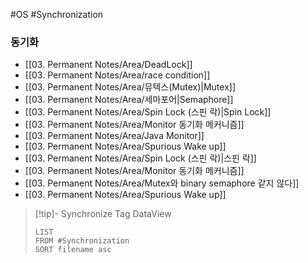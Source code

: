 #OS #Synchronization 

### 동기화
- [[03. Permanent Notes/Area/DeadLock]]
- [[03. Permanent Notes/Area/race condition]]
- [[03. Permanent Notes/Area/뮤텍스(Mutex)|Mutex]]
- [[03. Permanent Notes/Area/세마포어|Semaphore]]
- [[03. Permanent Notes/Area/Spin Lock (스핀 락)|Spin Lock]]
- [[03. Permanent Notes/Area/Monitor 동기화 메커니즘]]
- [[03. Permanent Notes/Area/Java Monitor]]
- [[03. Permanent Notes/Area/Spurious Wake up]]
- [[03. Permanent Notes/Area/Spin Lock (스핀 락)|스핀 락]]
- [[03. Permanent Notes/Area/Monitor 동기화 메커니즘]]
- [[03. Permanent Notes/Area/Mutex와 binary semaphore 같지 않다]]
- [[03. Permanent Notes/Area/Spurious Wake up]]





>[!tip]- Synchronize Tag DataView
>```dataview
>LIST
>FROM #Synchronization 
>SORT filename asc
>```
